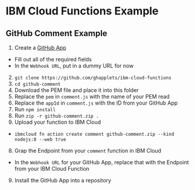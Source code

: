 # IBM Cloud Functions Example
## GitHub Comment Example
1. Create a [GitHub App](https://developer.github.com/apps/)
  - Fill out all of the required fields
  - In the `Webhook URL`, put in a dummy URL for now
2. `git clone https://github.com/ghapplets/ibm-cloud-functions`
3. `cd github-comment`
2. Download the PEM file and place it into this folder
3. Replace the `pem` in `comment.js` with the name of your PEM read
4. Replace the `appId` in `comment.js` with the ID from your GitHub App
5. Run `npm install`
6. Run `zip -r github-comment.zip .`
7. Upload your function to IBM Cloud
  - `ibmcloud fn action create comment github-comment.zip --kind nodejs:8 --web true`
8. Grap the Endpoint from your `comment` function in IBM Cloud
  - In the `Webhook URL` for your GitHub App, replace that with the Endpoint from your IBM Cloud Function
9. Install the GitHub App into a repository
